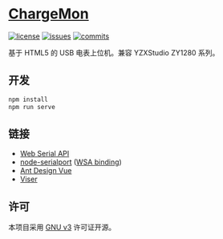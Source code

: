 [ChargeMon](https://charge.xingrz.me)
==========

[![license][license-img]][license-url] [![issues][issues-img]][issues-url] [![commits][commits-img]][commits-url]

基于 HTML5 的 USB 电表上位机。兼容 YZXStudio ZY1280 系列。

## 开发

```sh
npm install
npm run serve
```

## 链接

* [Web Serial API](https://wicg.github.io/serial/)
* [node-serialport](https://serialport.io/) ([WSA binding](https://github.com/nathanjel/serialport-binding-web-serial-api))
* [Ant Design Vue](https://antdv.com/)
* [Viser](https://viserjs.github.io/)

## 许可

本项目采用 [GNU v3](LICENSE) 许可证开源。

[license-img]: https://img.shields.io/github/license/xingrz/ChargeMon?style=flat-square
[license-url]: LICENSE
[issues-img]: https://img.shields.io/github/issues/xingrz/ChargeMon?style=flat-square
[issues-url]: https://github.com/xingrz/ChargeMon/issues
[commits-img]: https://img.shields.io/github/last-commit/xingrz/ChargeMon?style=flat-square
[commits-url]: https://github.com/xingrz/ChargeMon/commits/master
